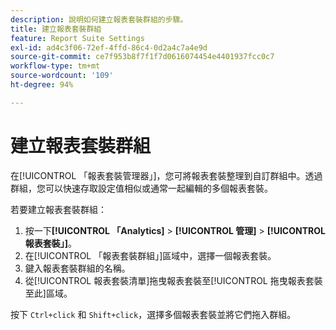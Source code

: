 ```yaml
---
description: 說明如何建立報表套裝群組的步驟。
title: 建立報表套裝群組
feature: Report Suite Settings
exl-id: ad4c3f06-72ef-4ffd-86c4-0d2a4c7a4e9d
source-git-commit: ce7f953b8f7f1f7d0616074454e4401937fcc0c7
workflow-type: tm+mt
source-wordcount: '109'
ht-degree: 94%

---
```


# 建立報表套裝群組

在[!UICONTROL 「報表套裝管理器」]，您可將報表套裝整理到自訂群組中。透過群組，您可以快速存取設定值相似或通常一起編輯的多個報表套裝。

若要建立報表套裝群組：

1. 按一下&#x200B;**[!UICONTROL 「Analytics]** > **[!UICONTROL 管理]** > **[!UICONTROL 報表套裝」]**。
1. 在[!UICONTROL 「報表套裝群組」]區域中，選擇一個報表套裝。
1. 鍵入報表套裝群組的名稱。
1.  從[!UICONTROL 報表套裝清單]拖曳報表套裝至[!UICONTROL 拖曳報表套裝至此]區域。

   按下 `Ctrl+click` 和 `Shift+click`，選擇多個報表套裝並將它們拖入群組。
